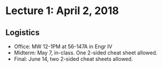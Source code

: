 # Lecture 1: April 2, 2018
## Logistics
* Office: MW 12-1PM at 56-147A in Engr IV
* Midterm: May 7, in-class. One 2-sided cheat sheet allowed.
* Final: June 14, two 2-sided cheat sheets allowed.
